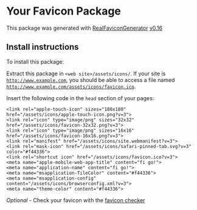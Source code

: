 # Your Favicon Package

This package was generated with [RealFaviconGenerator](https://realfavicongenerator.net/) [v0.16](https://realfavicongenerator.net/change_log#v0.16)

## Install instructions

To install this package:

Extract this package in <code>&lt;web site&gt;/assets/icons/</code>. If your site is <code>http://www.example.com</code>, you should be able to access a file named <code>http://www.example.com/assets/icons/favicon.ico</code>.

Insert the following code in the `head` section of your pages:

    <link rel="apple-touch-icon" sizes="180x180" href="/assets/icons/apple-touch-icon.png?v=3">
    <link rel="icon" type="image/png" sizes="32x32" href="/assets/icons/favicon-32x32.png?v=3">
    <link rel="icon" type="image/png" sizes="16x16" href="/assets/icons/favicon-16x16.png?v=3">
    <link rel="manifest" href="/assets/icons/site.webmanifest?v=3">
    <link rel="mask-icon" href="/assets/icons/safari-pinned-tab.svg?v=3" color="#f44336">
    <link rel="shortcut icon" href="/assets/icons/favicon.ico?v=3">
    <meta name="apple-mobile-web-app-title" content="fi go!">
    <meta name="application-name" content="fi go!">
    <meta name="msapplication-TileColor" content="#f44336">
    <meta name="msapplication-config" content="/assets/icons/browserconfig.xml?v=3">
    <meta name="theme-color" content="#f44336">

*Optional* - Check your favicon with the [favicon checker](https://realfavicongenerator.net/favicon_checker)
